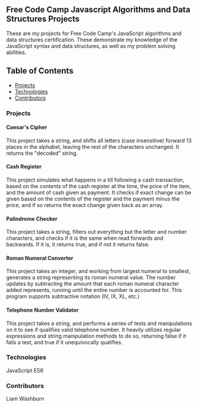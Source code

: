 ## Free Code Camp Javascript Algorithms and Data Structures Projects

These are my projects for Free Code Camp's JavaScript algorithms and data structures certification. These demonstrate my knowledge of the JavaScript syntax and data structures, as well as my problem solving abilities.

## Table of Contents
* [Projects](#projects)
* [Technologies](#technologies)
* [Contributors](#contributors)

### Projects
#### Caesar's Cipher
This project takes a string, and shifts all letters (case insensitive) forward 13 places in the alphabet, leaving the rest of the characters unchanged. It returns the "decoded" string.

#### Cash Register
This project simulates what happens in a till following a cash transaction, based on the contents of the cash register at the time, the price of the item, and the amount of cash given as payment. It checks if exact change can be given based on the contents of the register and the payment minus the price, and if so returns the exact change given back as an array.

#### Palindrome Checker
This project takes a string, filters out everything but the letter and number characters, and checks if it is the same when read forwards and backwards. If it is, it returns true, and if not it returns false.

#### Roman Numeral Converter
This project takes an integer, and working from largest numeral to smallest, generates a string representing its roman numeral value. The number updates by subtracting the amount that each roman numeral character added represents, running until the entire number is accounted for. This program supports subtractive notation (IV, IX, XL, etc.)

#### Telephone Number Validator
This project takes a string, and performs a series of tests and manipulations on it to see if qualifies valid telephone number. It heavily utilizes regular expressions and string manipulation methods to do so, returning false if it fails a test, and true if it unequivocally qualifies.

### Technologies
JavaScript ES6

### Contributors
Liam Washburn
